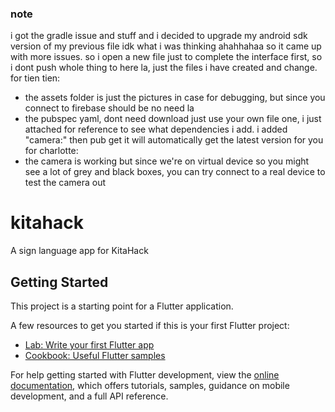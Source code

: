 ### note
i got the gradle issue and stuff and i decided to upgrade my android sdk version of my previous file idk what i was thinking ahahhahaa so it came up with more issues. so i open a new file just to complete the interface first, so i dont push whole thing to here la, just the files i have created and change.
for tien tien:
- the assets folder is just the pictures in case for debugging, but since you connect to firebase should be no need la
- the pubspec yaml, dont need download just use your own file one, i just attached for reference to see what dependencies i add. i added "camera:" then pub get it will automatically get the latest version for you
for charlotte:
- the camera is working but since we're on virtual device so you might see a lot of grey and black boxes, you can try connect to a real device to test the camera out

# kitahack

A sign language app for KitaHack

## Getting Started

This project is a starting point for a Flutter application.

A few resources to get you started if this is your first Flutter project:

- [Lab: Write your first Flutter app](https://docs.flutter.dev/get-started/codelab)
- [Cookbook: Useful Flutter samples](https://docs.flutter.dev/cookbook)

For help getting started with Flutter development, view the
[online documentation](https://docs.flutter.dev/), which offers tutorials,
samples, guidance on mobile development, and a full API reference.
